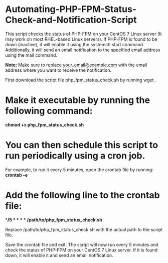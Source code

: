 # Automating-PHP-FPM-Status-Check-and-Notification-Script
This script checks the status of PHP-FPM on your CentOS 7 Linux server (It may work on most RHEL-based Linux servers). If PHP-FPM is found to be down (inactive), it will enable it using the systemctl start command. Additionally, it will send an email notification to the specified email address using the mail command.

**Note:** Make sure to replace your_email@example.com with the email address where you want to receive the notification.

First download the script file php_fpm_status_check.sh by running wget . 

# Make it executable by running the following command:
**chmod +x php_fpm_status_check.sh**

# You can then schedule this script to run periodically using a cron job. 
For example, to run it every 5 minutes, open the crontab file by running:
**crontab -e**

# Add the following line to the crontab file:
***/5 * * * * /path/to/php_fpm_status_check.sh**

Replace /path/to/php_fpm_status_check.sh with the actual path to the script file.

Save the crontab file and exit. The script will now run every 5 minutes and check the status of PHP-FPM on your CentOS 7 Linux server. If it is found down, it will enable it and send an email notification.
